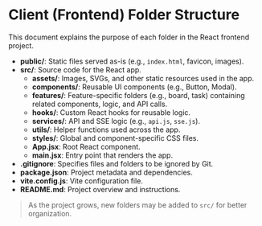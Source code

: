# Client (Frontend) Folder Structure

This document explains the purpose of each folder in the React frontend project.

- **public/**: Static files served as-is (e.g., `index.html`, favicon, images).
- **src/**: Source code for the React app.
  - **assets/**: Images, SVGs, and other static resources used in the app.
  - **components/**: Reusable UI components (e.g., Button, Modal).
  - **features/**: Feature-specific folders (e.g., board, task) containing related components, logic, and API calls.
  - **hooks/**: Custom React hooks for reusable logic.
  - **services/**: API and SSE logic (e.g., `api.js`, `sse.js`).
  - **utils/**: Helper functions used across the app.
  - **styles/**: Global and component-specific CSS files.
  - **App.jsx**: Root React component.
  - **main.jsx**: Entry point that renders the app.
- **.gitignore**: Specifies files and folders to be ignored by Git.
- **package.json**: Project metadata and dependencies.
- **vite.config.js**: Vite configuration file.
- **README.md**: Project overview and instructions.

> As the project grows, new folders may be added to `src/` for better organization.
